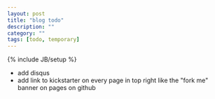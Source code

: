 ```yaml
---
layout: post
title: "blog todo"
description: ""
category: ""
tags: [todo, temporary]
---
```

{% include JB/setup %}
* add disqus 
* add link to kickstarter on every page in top right like the "fork me" banner on pages on github